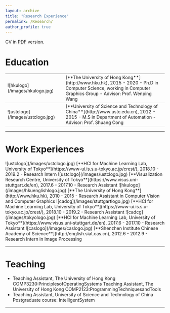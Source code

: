 ```yaml
---
layout: archive
title: "Research Experience"
permalink: /Research/
author_profile: true
---
```




CV in [PDF](/archive/CV_ChuanWang.pdf) version.
 
# Education
<table style="width:100%">
<col width="9%">
<col width="20">
<col >
<tr style="border-bottom:1pt solid #eee">
<td markdown="1">
![hkulogo](/images/hkulogo.jpg)
</td>
<td></td>
<td markdown="1">
[**The University of Hong Kong**](http://www.hku.hk), 2015 - 2020 
- Ph.D in Computer Science, working in Computer Graphics Group
- Advisor: Prof. Wenping Wang

 

<tr style="border-bottom:1pt solid #eee">
<td markdown="1">
![ustclogo](/images/ustclogo.jpg)
</td>
<td></td>
<td markdown="1">
[**University of Science and Technology of China**](http://www.ustc.edu.cn), 2012 - 2015
- M.S in Department of Automation
- Advisor: Prof. Shuang Cong

 

</table>

---

# Work Experiences
 



<tr style="border-bottom:1pt solid #eee">
<td markdown="1">
![ustclogo](/images/ustclogo.jpg)
</td>
<td></td>
<td markdown="1">
[**HCI for Machine Learning Lab, University of Tokyo**](https://www-ui.is.s.u-tokyo.ac.jp/crest/), 2018.10 - 2019.2
- Research Intern 


<tr style="border-bottom:1pt solid #eee">
<td markdown="1">
![ustclogo](/images/ustclogo.jpg)
</td>
<td></td>
<td markdown="1">
[**Visualization Research Centre, University of Tokyo**](https://www.visus.uni-stuttgart.de/en), 2017.6 - 2017.10
- Research Assistant  



<tr height="10"/>

<tr style="border-bottom:1pt solid #eee">
<td markdown="1">
![hkulogo](/images/hkuenglishlogo.jpg)
</td>
<td></td>
<td markdown="1">
[**The University of Hong Kong**](http://www.hku.hk), 2010 - 2015 
- Research Assistant in Computer Vision and Computer Graphics
</td> 
</tr>

<tr height="10"/>

<tr style="border-bottom:1pt solid #eee">
<td markdown="1">
![cadcg](/images/stuttgartlogo.jpg)
</td>
<td></td>
<td markdown="1">
[**HCI for Machine Learning Lab, University of Tokyo**](https://www-ui.is.s.u-tokyo.ac.jp/crest/), 2018.10 - 2019.2
- Research Assistant 
 
<tr height="10"/>

<tr style="border-bottom:1pt solid #eee">
<td markdown="1">
![cadcg](/images/tokyologo.jpg)
</td>
<td></td>
<td markdown="1">
[**HCI for Machine Learning Lab, University of Tokyo**](https://www.visus.uni-stuttgart.de/en), 2017.6 - 2017.10
- Research Assistant  
 


<tr height="10"/>

<tr style="border-bottom:1pt solid #eee">
<td markdown="1">
![caslogo](/images/caslogo.jpg)
</td>
<td></td>
<td markdown="1">
[**Shenzhen Institute Chinese Academy of Science**](http://english.siat.cas.cn), 2012.6 - 2012.9 
- Research Intern in Image Processing
</td> 
</tr>

</table>

---

# Teaching

- Teaching Assistant, The University of Hong Kong
  COMP3230:PrinciplesofOperatingSystems Teaching Assistant, The University of Hong Kong
  COMP2123:ProgrammingTechniquesandTools
- Teaching Assistant, University of Science and Technology of China
  Postgraduate course: IntelligentSystem
      
---

